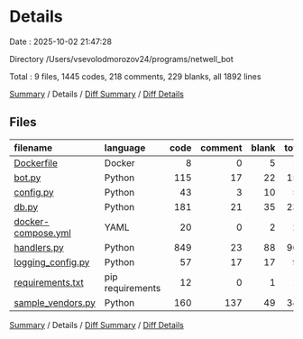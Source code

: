 # Details

Date : 2025-10-02 21:47:28

Directory /Users/vsevolodmorozov24/programs/netwell_bot

Total : 9 files,  1445 codes, 218 comments, 229 blanks, all 1892 lines

[Summary](results.md) / Details / [Diff Summary](diff.md) / [Diff Details](diff-details.md)

## Files
| filename | language | code | comment | blank | total |
| :--- | :--- | ---: | ---: | ---: | ---: |
| [Dockerfile](/Dockerfile) | Docker | 8 | 0 | 5 | 13 |
| [bot.py](/bot.py) | Python | 115 | 17 | 22 | 154 |
| [config.py](/config.py) | Python | 43 | 3 | 10 | 56 |
| [db.py](/db.py) | Python | 181 | 21 | 35 | 237 |
| [docker-compose.yml](/docker-compose.yml) | YAML | 20 | 0 | 2 | 22 |
| [handlers.py](/handlers.py) | Python | 849 | 23 | 88 | 960 |
| [logging\_config.py](/logging_config.py) | Python | 57 | 17 | 17 | 91 |
| [requirements.txt](/requirements.txt) | pip requirements | 12 | 0 | 1 | 13 |
| [sample\_vendors.py](/sample_vendors.py) | Python | 160 | 137 | 49 | 346 |

[Summary](results.md) / Details / [Diff Summary](diff.md) / [Diff Details](diff-details.md)
